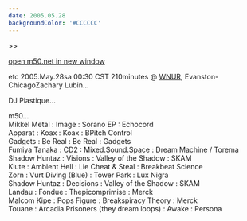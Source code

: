 ```yaml
---
date: 2005.05.28
backgroundColor: '#CCCCCC'
---
```


\>>

[open m50.net in new window  
](http://m50.net/)


etc 2005.May.28sa 00:30 CST 210minutes @ [WNUR](http://www.wnur.org/), Evanston-ChicagoZachary Lubin...  


DJ Plastique...  


m50...  
Mikkel Metal : Image : Sorano EP : Echocord  
Apparat : Koax : Koax : BPitch Control  
Gadgets : Be Real : Be Real : Gadgets  
Fumiya Tanaka : CD2 : Mixed.Sound.Space : Dream Machine / Torema  
Shadow Huntaz : Visions : Valley of the Shadow : SKAM  
Klute : Ambient Hell : Lie Cheat & Steal : Breakbeat Science  
Zorn : Vurt Diving (Blue) : Tower Park : Lux Nigra  
Shadow Huntaz : Decisions : Valley of the Shadow : SKAM  
Landau : Fondue : Thepicomprimise : Merck  
Malcom Kipe : Pops Figure : Breakspiracy Theory : Merck  
Touane : Arcadia Prisoners (they dream loops) : Awake : Persona
